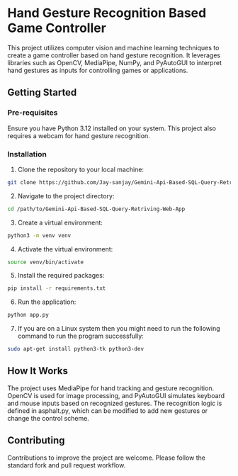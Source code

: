 # Hand Gesture Recognition Based Game Controller

This project utilizes computer vision and machine learning techniques to create a game controller based on hand gesture recognition. It leverages libraries such as OpenCV, MediaPipe, NumPy, and PyAutoGUI to interpret hand gestures as inputs for controlling games or applications.

## Getting Started

### Pre-requisites

Ensure you have Python 3.12 installed on your system. This project also requires a webcam for hand gesture recognition.

### Installation

1. Clone the repository to your local machine:

```sh
git clone https://github.com/Jay-sanjay/Gemini-Api-Based-SQL-Query-Retriving-Web-App
```
2. Navigate to the project directory:

```sh
cd /path/to/Gemini-Api-Based-SQL-Query-Retriving-Web-App
```

3. Create a virtual environment:

```sh
python3 -m venv venv
```

4. Activate the virtual environment:

```sh
source venv/bin/activate
```

5. Install the required packages:

```sh
pip install -r requirements.txt
```

6. Run the application:

```sh
python app.py
```

7. If you are on a Linux system then you might need to run the following command to run the program successfully:

```sh
sudo apt-get install python3-tk python3-dev
```


## How It Works
The project uses MediaPipe for hand tracking and gesture recognition. OpenCV is used for image processing, and PyAutoGUI simulates keyboard and mouse inputs based on recognized gestures. The recognition logic is defined in asphalt.py, which can be modified to add new gestures or change the control scheme.

## Contributing
Contributions to improve the project are welcome. Please follow the standard fork and pull request workflow.

